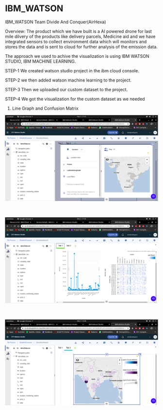 # IBM_WATSON
IBM_WATSON Team Divide And Conquer(AirHexa)

Overview:
  The product which we have built is a AI powered drone for last mile dilvery of the products like delivery parcels, Medicine aid and we have integrated sensors to collect environment data which will monitors and stores the data and is sent to cloud for further analysis of the emission data.
  
  The approach we used to achive the visualization is using IBM WATSON STUDIO, IBM MACHINE LEARNING.
  
  STEP-1
    We created watson studio project in the ibm cloud console. 
    
  STEP-2
    we then added watson machine learning to the project.
    
  STEP-3
   Then we uploaded our custom dataset to the project.
    
  STEP-4
    We got the visualization for the custom dataset as we needed
   
  1. Line Graph and Confusion Matrix
  <p align="center">
  <img src="/Screenshot from 2020-03-05 11-51-54.png" title="Line Graph and Confusion Matrix">
  </br></br></br></br>
  <img src="/Screenshot from 2020-03-05 11-52-09.png" title="">
  </br></br></br></br>
  <img src="/Screenshot from 2020-03-05 12-04-15.png" title="">
  </br>
  </p>
   
  
